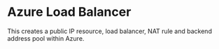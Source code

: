 # Azure Load Balancer
This creates a public IP resource, load balancer, NAT rule and backend address pool within Azure.
